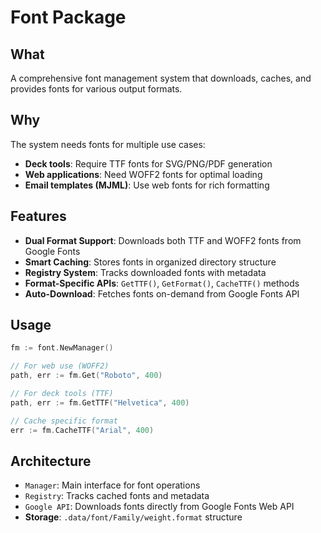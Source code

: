 # Font Package

## What
A comprehensive font management system that downloads, caches, and provides fonts for various output formats.

## Why
The system needs fonts for multiple use cases:
- **Deck tools**: Require TTF fonts for SVG/PNG/PDF generation
- **Web applications**: Need WOFF2 fonts for optimal loading
- **Email templates (MJML)**: Use web fonts for rich formatting

## Features
- **Dual Format Support**: Downloads both TTF and WOFF2 fonts from Google Fonts
- **Smart Caching**: Stores fonts in organized directory structure
- **Registry System**: Tracks downloaded fonts with metadata
- **Format-Specific APIs**: `GetTTF()`, `GetFormat()`, `CacheTTF()` methods
- **Auto-Download**: Fetches fonts on-demand from Google Fonts API

## Usage
```go
fm := font.NewManager()

// For web use (WOFF2)
path, err := fm.Get("Roboto", 400)

// For deck tools (TTF)
path, err := fm.GetTTF("Helvetica", 400)

// Cache specific format
err := fm.CacheTTF("Arial", 400)
```

## Architecture
- `Manager`: Main interface for font operations
- `Registry`: Tracks cached fonts and metadata
- `Google API`: Downloads fonts directly from Google Fonts Web API
- **Storage**: `.data/font/Family/weight.format` structure